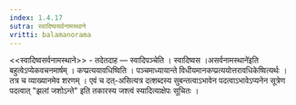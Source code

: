 ```yaml
---
index: 1.4.17
sutra: स्वादिष्वसर्वनामस्थाने
vritti: balamanorama
---
```


<<स्वादिष्वसर्वनामस्थाने>> - तदेतदाह — स्वादिपञ्चेति । स्वादिष्वस ।असर्वनामस्थाने॑इति बहुत्वेऽप्येकवचनमार्षम् । कप्प्रत्ययावधिष्विति । पञ्चमाध्यायान्ते विधीयमानकप्प्रत्ययोत्तरावधिकेष्वित्यर्थः । तत्र च व्याख्यानमेव शरणम् । एवं च दत्-असित्यत्र दत्शब्दस्य सुबन्तत्वाऽभावेन पदत्वाऽभावेऽप्यनेन सूत्रेण पदत्वात् "झलां जशोऽन्ते" इति तकारस्य जश्त्वं स्यादित्याक्षेपः सूचितः । 